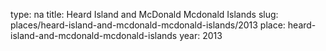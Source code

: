 type: na
title: Heard Island and McDonald Mcdonald Islands
slug: places/heard-island-and-mcdonald-mcdonald-islands/2013
place: heard-island-and-mcdonald-mcdonald-islands
year: 2013
